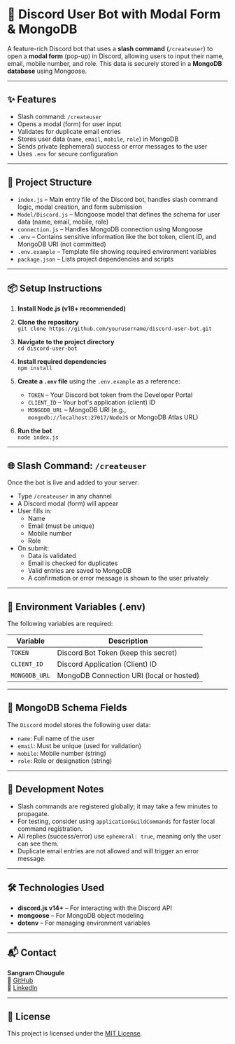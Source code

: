 


# 🤖 Discord User Bot with Modal Form & MongoDB

A feature-rich Discord bot that uses a **slash command** (`/createuser`) to open a **modal form** (pop-up) in Discord, allowing users to input their name, email, mobile number, and role. This data is securely stored in a **MongoDB database** using Mongoose.

---


## ✨ Features

- Slash command: `/createuser` 
- Opens a modal (form) for user input
- Validates for duplicate email entries
- Stores user data (`name`, `email`, `mobile`, `role`) in MongoDB
- Sends private (ephemeral) success or error messages to the user 
- Uses `.env` for secure configuration

---

## 📁 Project Structure

- `index.js` – Main entry file of the Discord bot, handles slash command logic, modal creation, and form submission
- `Model/Discord.js` – Mongoose model that defines the schema for user data (name, email, mobile, role)
- `connection.js` – Handles MongoDB connection using Mongoose
- `.env` – Contains sensitive information like the bot token, client ID, and MongoDB URI (not committed)
- `.env.example` – Template file showing required environment variables
- `package.json` – Lists project dependencies and scripts

---

## 📦 Setup Instructions

1. **Install Node.js (v18+ recommended)**

2. **Clone the repository**  
   `git clone https://github.com/yourusername/discord-user-bot.git`

3. **Navigate to the project directory**  
   `cd discord-user-bot`

4. **Install required dependencies**  
   `npm install`

5. **Create a `.env` file** using the `.env.example` as a reference:

   - `TOKEN` – Your Discord bot token from the Developer Portal
   - `CLIENT_ID` – Your bot's application (client) ID
   - `MONGODB_URL` – MongoDB URI (e.g., `mongodb://localhost:27017/NodeJS` or MongoDB Atlas URL)

6. **Run the bot**  
   `node index.js`

---

## 🌐 Slash Command: `/createuser`

Once the bot is live and added to your server:

- Type `/createuser` in any channel
- A Discord modal (form) will appear
- User fills in:
  - Name
  - Email (must be unique)
  - Mobile number
  - Role
- On submit:
  - Data is validated
  - Email is checked for duplicates
  - Valid entries are saved to MongoDB
  - A confirmation or error message is shown to the user privately

---

## 🔐 Environment Variables (.env)

The following variables are required:

| Variable       | Description                                      |
|----------------|--------------------------------------------------|
| `TOKEN`        | Discord Bot Token (keep this secret)             |
| `CLIENT_ID`    | Discord Application (Client) ID                  |
| `MONGODB_URL`  | MongoDB Connection URI (local or hosted)         |

---

## 🧠 MongoDB Schema Fields

The `Discord` model stores the following user data:

- `name`: Full name of the user
- `email`: Must be unique (used for validation)
- `mobile`: Mobile number (string)
- `role`: Role or designation (string)

---

## 🧪 Development Notes

- Slash commands are registered globally; it may take a few minutes to propagate.
- For testing, consider using `applicationGuildCommands` for faster local command registration.
- All replies (success/error) use `ephemeral: true`, meaning only the user can see them.
- Duplicate email entries are not allowed and will trigger an error message.

---

## 🛠 Technologies Used

- **discord.js v14+** – For interacting with the Discord API
- **mongoose** – For MongoDB object modeling
- **dotenv** – For managing environment variables

---

## 📬 Contact

**Sangram Chougule**  
🔗 [GitHub](https://github.com/Sangram10c)  
🔗 [LinkedIn](https://www.linkedin.com/in/sangram-chougule-676143262/)

---

## 📝 License

This project is licensed under the [MIT License](https://opensource.org/licenses/MIT).
